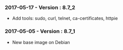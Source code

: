 ### 2017-05-17 - Version : 8.7_2
* Add tools: sudo, curl, telnet, ca-certificates, httpie

### 2017-05-05 - Version : 8.7_1
* New base image on Debian